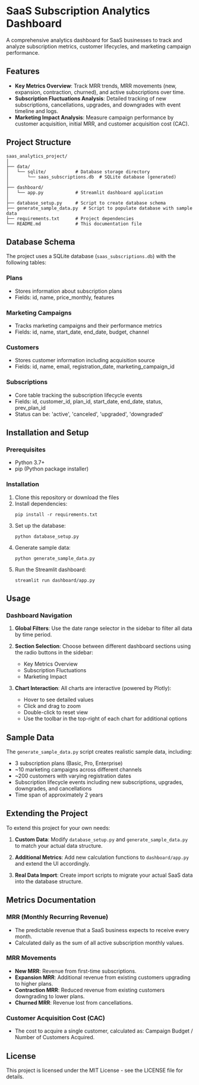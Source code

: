 # SaaS Subscription Analytics Dashboard

A comprehensive analytics dashboard for SaaS businesses to track and analyze subscription metrics, customer lifecycles, and marketing campaign performance.

## Features

- **Key Metrics Overview**: Track MRR trends, MRR movements (new, expansion, contraction, churned), and active subscriptions over time.
- **Subscription Fluctuations Analysis**: Detailed tracking of new subscriptions, cancellations, upgrades, and downgrades with event timeline and logs.
- **Marketing Impact Analysis**: Measure campaign performance by customer acquisition, initial MRR, and customer acquisition cost (CAC).

## Project Structure

```
saas_analytics_project/
│
├── data/
│   └── sqlite/           # Database storage directory
│       └── saas_subscriptions.db  # SQLite database (generated)
│
├── dashboard/
│   └── app.py            # Streamlit dashboard application
│
├── database_setup.py     # Script to create database schema
├── generate_sample_data.py  # Script to populate database with sample data
├── requirements.txt      # Project dependencies
└── README.md             # This documentation file
```

## Database Schema

The project uses a SQLite database (`saas_subscriptions.db`) with the following tables:

### Plans
- Stores information about subscription plans
- Fields: id, name, price_monthly, features

### Marketing Campaigns
- Tracks marketing campaigns and their performance metrics
- Fields: id, name, start_date, end_date, budget, channel

### Customers
- Stores customer information including acquisition source
- Fields: id, name, email, registration_date, marketing_campaign_id

### Subscriptions
- Core table tracking the subscription lifecycle events
- Fields: id, customer_id, plan_id, start_date, end_date, status, prev_plan_id
- Status can be: 'active', 'canceled', 'upgraded', 'downgraded'

## Installation and Setup

### Prerequisites
- Python 3.7+
- pip (Python package installer)

### Installation

1. Clone this repository or download the files
2. Install dependencies:
   ```
   pip install -r requirements.txt
   ```
3. Set up the database:
   ```
   python database_setup.py
   ```
4. Generate sample data:
   ```
   python generate_sample_data.py
   ```
5. Run the Streamlit dashboard:
   ```
   streamlit run dashboard/app.py
   ```

## Usage

### Dashboard Navigation

1. **Global Filters**: Use the date range selector in the sidebar to filter all data by time period.

2. **Section Selection**: Choose between different dashboard sections using the radio buttons in the sidebar:
   - Key Metrics Overview
   - Subscription Fluctuations
   - Marketing Impact

3. **Chart Interaction**: All charts are interactive (powered by Plotly):
   - Hover to see detailed values
   - Click and drag to zoom
   - Double-click to reset view
   - Use the toolbar in the top-right of each chart for additional options

## Sample Data

The `generate_sample_data.py` script creates realistic sample data, including:

- 3 subscription plans (Basic, Pro, Enterprise)
- ~10 marketing campaigns across different channels
- ~200 customers with varying registration dates
- Subscription lifecycle events including new subscriptions, upgrades, downgrades, and cancellations
- Time span of approximately 2 years

## Extending the Project

To extend this project for your own needs:

1. **Custom Data**: Modify `database_setup.py` and `generate_sample_data.py` to match your actual data structure.

2. **Additional Metrics**: Add new calculation functions to `dashboard/app.py` and extend the UI accordingly.

3. **Real Data Import**: Create import scripts to migrate your actual SaaS data into the database structure.

## Metrics Documentation

### MRR (Monthly Recurring Revenue)
- The predictable revenue that a SaaS business expects to receive every month.
- Calculated daily as the sum of all active subscription monthly values.

### MRR Movements
- **New MRR**: Revenue from first-time subscriptions.
- **Expansion MRR**: Additional revenue from existing customers upgrading to higher plans.
- **Contraction MRR**: Reduced revenue from existing customers downgrading to lower plans.
- **Churned MRR**: Revenue lost from cancellations.

### Customer Acquisition Cost (CAC)
- The cost to acquire a single customer, calculated as: Campaign Budget / Number of Customers Acquired.

## License

This project is licensed under the MIT License - see the LICENSE file for details. 